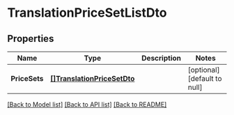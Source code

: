# TranslationPriceSetListDto

## Properties
Name | Type | Description | Notes
------------ | ------------- | ------------- | -------------
**PriceSets** | [**[]TranslationPriceSetDto**](TranslationPriceSetDto.md) |  | [optional] [default to null]

[[Back to Model list]](../README.md#documentation-for-models) [[Back to API list]](../README.md#documentation-for-api-endpoints) [[Back to README]](../README.md)


